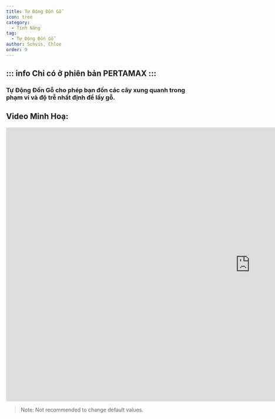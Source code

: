 ```yaml
---
title: Tự Động Đốn Gỗ
icon: tree
category:
  - Tính Năng
tag:
  - Tự Động Đốn Gỗ
author: Schvis, Chloe
order: 9
---
```

::: info Chỉ có ở phiên bản PERTAMAX
:::
---
### Tự Động Đốn Gỗ cho phép bạn đốn các cây xung quanh trong phạm vi và độ trễ nhất định để lấy gỗ.

## Video Minh Hoạ:

<div class="iframe-container"><iframe width="1328" height="747" src="https://www.youtube.com/embed/v95_NOxc4do?list=PL5eI1Tb64p56g27qfYk7VuFTz4FK6YrKa" title="Korepi - Auto Tree Farm" frameborder="0" allow="accelerometer; autoplay; clipboard-write; encrypted-media; gyroscope; picture-in-picture; web-share" referrerpolicy="strict-origin-when-cross-origin" allowfullscreen></iframe></div>

> Note: Not recommended to change default values.
